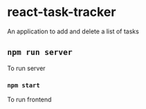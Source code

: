 # react-task-tracker
An application to add and delete a list of tasks

## `npm run server`
To run server
### `npm start`
To run frontend
